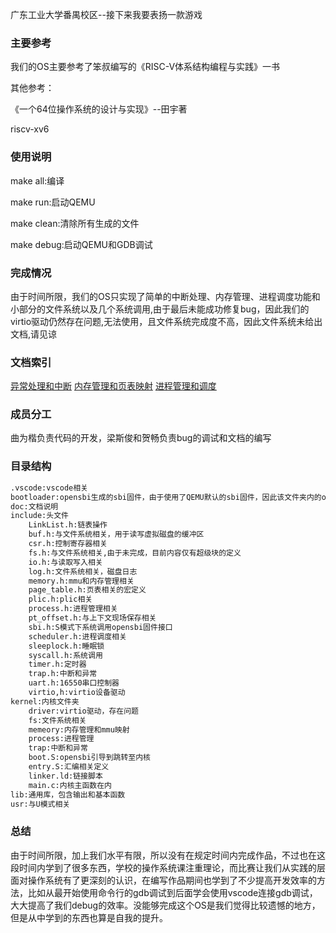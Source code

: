 广东工业大学番禺校区--接下来我要表扬一款游戏

### 主要参考

我们的OS主要参考了笨叔编写的《RISC-V体系结构编程与实践》一书

其他参考：

《一个64位操作系统的设计与实现》--田宇著

riscv-xv6

### 使用说明

make all:编译

make run:启动QEMU

make clean:清除所有生成的文件

make debug:启动QEMU和GDB调试

### 完成情况

由于时间所限，我们的OS只实现了简单的中断处理、内存管理、进程调度功能和小部分的文件系统以及几个系统调用,由于最后未能成功修复bug，因此我们的virtio驱动仍然存在问题,无法使用，且文件系统完成度不高，因此文件系统未给出文档,请见谅

### 文档索引

[异常处理和中断](./doc/%E5%BC%82%E5%B8%B8%E5%A4%84%E7%90%86%E5%92%8C%E4%B8%AD%E6%96%AD.md)
[内存管理和页表映射](./doc/%E5%86%85%E5%AD%98%E7%AE%A1%E7%90%86%E5%92%8C%E9%A1%B5%E8%A1%A8%E6%98%A0%E5%B0%84.md)
[进程管理和调度](./doc//%E8%BF%9B%E7%A8%8B%E7%AE%A1%E7%90%86%E5%92%8C%E8%B0%83%E5%BA%A6.md)

### 成员分工

曲为楷负责代码的开发，梁斯俊和贺畅负责bug的调试和文档的编写

### 目录结构

```bash
.vscode:vscode相关
bootloader:opensbi生成的sbi固件，由于使用了QEMU默认的sbi固件，因此该文件夹内的opensbi固件未使用
doc:文档说明
include:头文件
	LinkList.h:链表操作
	buf.h:与文件系统相关，用于读写虚拟磁盘的缓冲区
	csr.h:控制寄存器相关
	fs.h:与文件系统相关,由于未完成，目前内容仅有超级块的定义
	io.h:与读取写入相关
	log.h:文件系统相关，磁盘日志
	memory.h:mmu和内存管理相关
	page_table.h:页表相关的宏定义
	plic.h:plic相关
	process.h:进程管理相关
	pt_offset.h:与上下文现场保存相关
	sbi.h:S模式下系统调用opensbi固件接口
	scheduler.h:进程调度相关
	sleeplock.h:睡眠锁
	syscall.h:系统调用
	timer.h:定时器
	trap.h:中断和异常
	uart.h:16550串口控制器
	virtio,h:virtio设备驱动
kernel:内核文件夹
	driver:virtio驱动，存在问题
	fs:文件系统相关
	memeory:内存管理和mmu映射
	process:进程管理
	trap:中断和异常
	boot.S:opensbi引导到跳转至内核
	entry.S:汇编相关定义
	linker.ld:链接脚本
	main.c:内核主函数在内
lib:通用库，包含输出和基本函数
usr:与U模式相关
```

### 总结

由于时间所限，加上我们水平有限，所以没有在规定时间内完成作品，不过也在这段时间内学到了很多东西，学校的操作系统课注重理论，而比赛让我们从实践的层面对操作系统有了更深刻的认识，在编写作品期间也学到了不少提高开发效率的方法，比如从最开始使用命令行的gdb调试到后面学会使用vscode连接gdb调试，大大提高了我们debug的效率。没能够完成这个OS是我们觉得比较遗憾的地方，但是从中学到的东西也算是自我的提升。

